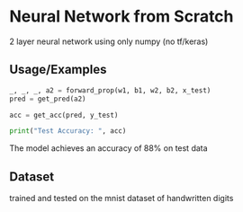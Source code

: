 # Neural Network from Scratch

2 layer neural network using only numpy (no tf/keras)



## Usage/Examples

```py
_, _, _, a2 = forward_prop(w1, b1, w2, b2, x_test)
pred = get_pred(a2)

acc = get_acc(pred, y_test)

print("Test Accuracy: ", acc)
```

The model achieves an accuracy of 88% on test data
## Dataset

trained and tested on the mnist dataset of handwritten digits
